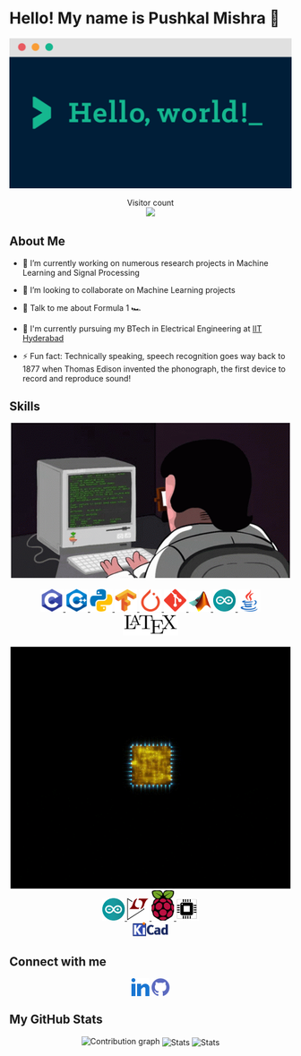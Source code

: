 # Hello! My name is Pushkal Mishra :wave:

<img src="https://raw.githubusercontent.com/PushkalM11/PushkalM11/main/Images/HelloWorld.png" alt="Hello world">
<p align="center"> 
  Visitor count<br>
  <img src="https://profile-counter.glitch.me/sagar-viradiya/count.svg" />
</p>

<h2>About Me</h2>

- 🔭 I’m currently working on numerous research projects in Machine Learning and Signal Processing

- 👯 I’m looking to collaborate on Machine Learning projects

- 💬 Talk to me about Formula 1 :racing_car:

- 📜 I'm currently pursuing my BTech in Electrical Engineering at [IIT Hyderabad](https://iith.ac.in)

- ⚡ Fun fact: Technically speaking, speech recognition goes way back to 1877 when Thomas Edison invented the phonograph, the first device to record and reproduce sound!

<h2> Skills </h2>
<div id ="code_gif" align="center"> <img src="https://raw.githubusercontent.com/PushkalM11/PushkalM11/main/GIF/coding.gif"> </div>
<br/>
<div id="skill_icons" align="center">
<a href= https://en.wikipedia.org/wiki/C_(programming_language) > <img width ='40px' src= 'https://raw.githubusercontent.com/PushkalM11/PushkalM11/main/Images/c.svg'> </a>
<a href= https://en.wikipedia.org/wiki/C%2B%2B > <img width ='40px' src ='https://raw.githubusercontent.com/PushkalM11/PushkalM11/main/Images/cpp.svg'> </a>
<a href= https://www.python.org = > <img width ='40px' src ='https://raw.githubusercontent.com/PushkalM11/PushkalM11/main/Images/python.svg'> </a>
<a href= https://www.tensorflow.org > <img width ='40px' src ='https://raw.githubusercontent.com/PushkalM11/PushkalM11/main/Images/tensorflow.svg'> </a>
<a href= https://pytorch.org/ > <img width ='40px' src ='https://raw.githubusercontent.com/PushkalM11/PushkalM11/main/Images/pytorch.svg'> </a>
<a href= https://git-scm.com > <img width ='40px' src ='https://raw.githubusercontent.com/PushkalM11/PushkalM11/main/Images/git.svg'> </a>
<a href= https://www.mathworks.com/products/matlab.html > <img width ='40px' src ='https://raw.githubusercontent.com/PushkalM11/PushkalM11/main/Images/Matlab.png'> </a>
<a href= https://www.arduino.cc > <img width ='40px' src ='https://raw.githubusercontent.com/PushkalM11/PushkalM11/main/Images/arduino.svg'> </a>
<a href= https://www.oracle.com/in/java > <img width = '40px' src= 'https://raw.githubusercontent.com/PushkalM11/PushkalM11/main/Images/java.svg'> </a>
<br/>
<a href="https://www.latex-project.org/"> <img src="https://raw.githubusercontent.com/PushkalM11/PushkalM11/main/Images/LaTeX.png" alt="LaTex" width="100" height="40"> </a> </div>
<br/>
<div id ="circuit_gif" align="center"> <img src="https://raw.githubusercontent.com/PushkalM11/PushkalM11/main/GIF/processor.gif"> </div>
<div id="skill_icons" align="center">
<a href= https://www.arduino.cc > <img width ='40px' src ='https://raw.githubusercontent.com/PushkalM11/PushkalM11/main/Images/arduino.svg'> </a>
<a href= https://www.analog.com/en/design-center/design-tools-and-calculators/ltspice-simulator.html > <img width ='40px' src ='https://raw.githubusercontent.com/PushkalM11/PushkalM11/main/Images/LTspice.png'> </a>
<a href= https://www.raspberrypi.org > <img width ='40px' src ='https://raw.githubusercontent.com/PushkalM11/PushkalM11/main/Images/raspberry.png'> </a>
<a href= https://en.wikipedia.org/wiki/Verilog > <img width ='40px' src ='https://raw.githubusercontent.com/PushkalM11/PushkalM11/main/Images/verilog.png'> </a>
<br/>
<a href= https://www.kicad.org > <img width ='64px' src ='https://raw.githubusercontent.com/PushkalM11/PushkalM11/main/Images/Kicad.png'> </a>
</div>
<h2> Connect with me </h2>
<div id="social_profile" align="center"> 
<a href = 'https://www.linkedin.com/in/pushkal-mishra-014829218/'> <img width = '32px' align= 'center' src="https://raw.githubusercontent.com/PushkalM11/PushkalM11/main/Images/linkedin.svg"/></a> 
<a href = 'https://github.com/PushkalM11'> <img width = '32px' align= 'center' src="https://raw.githubusercontent.com/PushkalM11/PushkalM11/main/Images/github.svg"/></a>
</div>

<h2> My GitHub Stats </h2>
<p align="center"> 
<img src="https://activity-graph.herokuapp.com/graph?username=PushkalM11" alt="Contribution graph" />
<img align="center" width="420" src="https://github-readme-stats.vercel.app/api?username=PushkalM11&show_icons=true&theme=radical" alt="Stats" />
<img align="center" width="420" src="https://github-readme-streak-stats.herokuapp.com/?user=PushkalM11&theme=radical" alt="Stats" />
</p>
